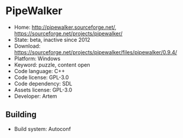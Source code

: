 # PipeWalker

- Home: http://pipewalker.sourceforge.net/, https://sourceforge.net/projects/pipewalker/
- State: beta, inactive since 2012
- Download: https://sourceforge.net/projects/pipewalker/files/pipewalker/0.9.4/
- Platform: Windows
- Keyword: puzzle, content open
- Code language: C++
- Code license: GPL-3.0
- Code dependency: SDL
- Assets license: GPL-3.0
- Developer: Artem

## Building

- Build system: Autoconf
